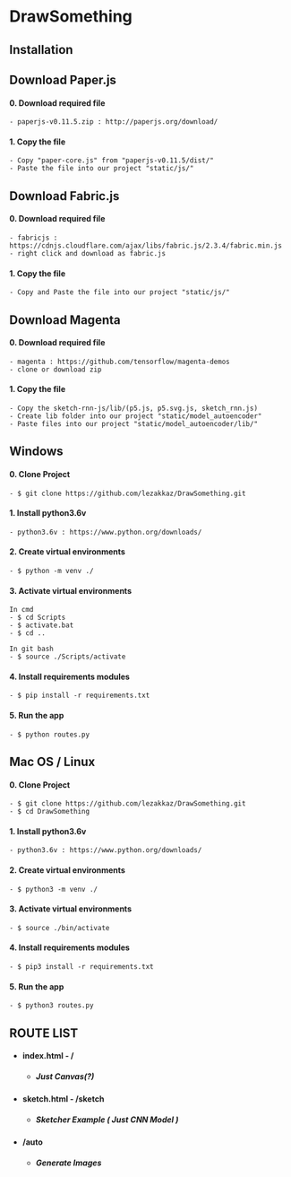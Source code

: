 # DrawSomething


## Installation

## Download Paper.js
  #### 0. Download required file 
    - paperjs-v0.11.5.zip : http://paperjs.org/download/
  #### 1. Copy the file
    - Copy "paper-core.js" from "paperjs-v0.11.5/dist/"
    - Paste the file into our project "static/js/"

## Download Fabric.js
  #### 0. Download required file
    - fabricjs : https://cdnjs.cloudflare.com/ajax/libs/fabric.js/2.3.4/fabric.min.js
    - right click and download as fabric.js
  #### 1. Copy the file
    - Copy and Paste the file into our project "static/js/"

## Download Magenta
  #### 0. Download required file
    - magenta : https://github.com/tensorflow/magenta-demos
    - clone or download zip
  #### 1. Copy the file
    - Copy the sketch-rnn-js/lib/(p5.js, p5.svg.js, sketch_rnn.js)
    - Create lib folder into our project "static/model_autoencoder"
    - Paste files into our project "static/model_autoencoder/lib/"
    
## Windows
  #### 0. Clone Project
    - $ git clone https://github.com/lezakkaz/DrawSomething.git

  #### 1. Install python3.6v
    - python3.6v : https://www.python.org/downloads/

  #### 2. Create virtual environments
    - $ python -m venv ./
    
  #### 3. Activate virtual environments
    In cmd
    - $ cd Scripts
    - $ activate.bat
    - $ cd ..

    In git bash
    - $ source ./Scripts/activate

  #### 4. Install requirements modules
    - $ pip install -r requirements.txt

  #### 5. Run the app
    - $ python routes.py

## Mac OS / Linux
  #### 0. Clone Project
    - $ git clone https://github.com/lezakkaz/DrawSomething.git
    - $ cd DrawSomething

  #### 1. Install python3.6v
    - python3.6v : https://www.python.org/downloads/

  #### 2. Create virtual environments
    - $ python3 -m venv ./

  #### 3. Activate virtual environments
    - $ source ./bin/activate

  #### 4. Install requirements modules
    - $ pip3 install -r requirements.txt

  #### 5. Run the app
    - $ python3 routes.py
    
## ROUTE LIST
  * #### index.html - /
    * ##### Just Canvas(?)
    
  * #### sketch.html - /sketch
    * ##### Sketcher Example ( Just CNN Model )

  * #### /auto
    * ##### Generate Images
